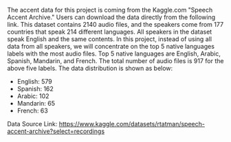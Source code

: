 The accent data for this project is coming from the Kaggle.com "Speech Accent Archive."
Users can download the data directly from the following link. 
This dataset contains 2140 audio files, and the speakers come from 177 countries that speak 214 different languages. 
All speakers in the dataset speak English and the same contents. 
In this project, instead of using all data from all speakers, we will concentrate on the top 5 native languages labels with the most audio files. 
Top 5 native languages are English, Arabic, Spanish, Mandarin, and French.
The total number of audio files is 917 for the above five labels. The data distribution is shown as below:
 - English: 579
 - Spanish: 162
 - Arabic: 102
 - Mandarin: 65
 - French: 63


Data Source Link: https://www.kaggle.com/datasets/rtatman/speech-accent-archive?select=recordings

